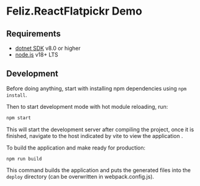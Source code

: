 # Feliz.ReactFlatpickr Demo
## Requirements

* [dotnet SDK](https://www.microsoft.com/net/download/core) v8.0 or higher
* [node.js](https://nodejs.org) v18+ LTS


## Development

Before doing anything, start with installing npm dependencies using `npm install`.

Then to start development mode with hot module reloading, run:
```bash
npm start
```
This will start the development server after compiling the project, once it is finished, navigate to the host indicated by vite to view the application .

To build the application and make ready for production:
```
npm run build
```
This command builds the application and puts the generated files into the `deploy` directory (can be overwritten in webpack.config.js).

